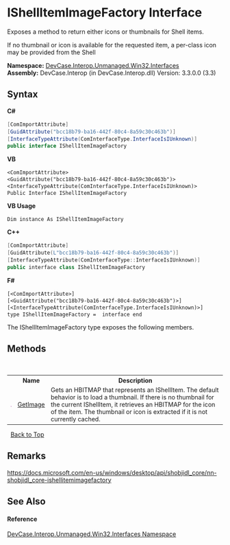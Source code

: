 # IShellItemImageFactory Interface
 

Exposes a method to return either icons or thumbnails for Shell items. 

 If no thumbnail or icon is available for the requested item, a per-class icon may be provided from the Shell

**Namespace:**&nbsp;<a href="N_DevCase_Interop_Unmanaged_Win32_Interfaces">DevCase.Interop.Unmanaged.Win32.Interfaces</a><br />**Assembly:**&nbsp;DevCase.Interop (in DevCase.Interop.dll) Version: 3.3.0.0 (3.3)

## Syntax

**C#**<br />
``` C#
[ComImportAttribute]
[GuidAttribute("bcc18b79-ba16-442f-80c4-8a59c30c463b")]
[InterfaceTypeAttribute(ComInterfaceType.InterfaceIsIUnknown)]
public interface IShellItemImageFactory
```

**VB**<br />
``` VB
<ComImportAttribute>
<GuidAttribute("bcc18b79-ba16-442f-80c4-8a59c30c463b")>
<InterfaceTypeAttribute(ComInterfaceType.InterfaceIsIUnknown)>
Public Interface IShellItemImageFactory
```

**VB Usage**<br />
``` VB Usage
Dim instance As IShellItemImageFactory
```

**C++**<br />
``` C++
[ComImportAttribute]
[GuidAttribute(L"bcc18b79-ba16-442f-80c4-8a59c30c463b")]
[InterfaceTypeAttribute(ComInterfaceType::InterfaceIsIUnknown)]
public interface class IShellItemImageFactory
```

**F#**<br />
``` F#
[<ComImportAttribute>]
[<GuidAttribute("bcc18b79-ba16-442f-80c4-8a59c30c463b")>]
[<InterfaceTypeAttribute(ComInterfaceType.InterfaceIsIUnknown)>]
type IShellItemImageFactory =  interface end
```

The IShellItemImageFactory type exposes the following members.


## Methods
&nbsp;<table><tr><th></th><th>Name</th><th>Description</th></tr><tr><td>![Public method](media/pubmethod.gif "Public method")</td><td><a href="M_DevCase_Interop_Unmanaged_Win32_Interfaces_IShellItemImageFactory_GetImage">GetImage</a></td><td>
Gets an HBITMAP that represents an IShellItem. The default behavior is to load a thumbnail. If there is no thumbnail for the current IShellItem, it retrieves an HBITMAP for the icon of the item. The thumbnail or icon is extracted if it is not currently cached.</td></tr></table>&nbsp;
<a href="#ishellitemimagefactory-interface">Back to Top</a>

## Remarks
<a href="https://docs.microsoft.com/en-us/windows/desktop/api/shobjidl_core/nn-shobjidl_core-ishellitemimagefactory" target="_blank">https://docs.microsoft.com/en-us/windows/desktop/api/shobjidl_core/nn-shobjidl_core-ishellitemimagefactory</a>

## See Also


#### Reference
<a href="N_DevCase_Interop_Unmanaged_Win32_Interfaces">DevCase.Interop.Unmanaged.Win32.Interfaces Namespace</a><br />